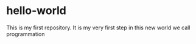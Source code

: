 # hello-world
This is my first repository. It is my very first step in this new world we call programmation
